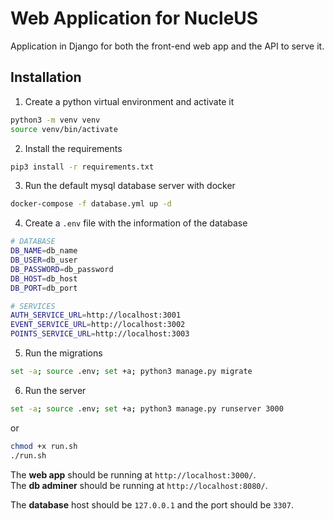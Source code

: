 # Web Application for NucleUS

Application in Django for both the front-end web app and the API to serve it.

## Installation

1. Create a python virtual environment and activate it

```bash
python3 -m venv venv
source venv/bin/activate
```

2. Install the requirements

```bash
pip3 install -r requirements.txt
```

3. Run the default mysql database server with docker

```bash
docker-compose -f database.yml up -d
```

4. Create a `.env` file with the information of the database

```bash
# DATABASE
DB_NAME=db_name
DB_USER=db_user
DB_PASSWORD=db_password
DB_HOST=db_host
DB_PORT=db_port

# SERVICES
AUTH_SERVICE_URL=http://localhost:3001
EVENT_SERVICE_URL=http://localhost:3002
POINTS_SERVICE_URL=http://localhost:3003
```

5. Run the migrations

```bash
set -a; source .env; set +a; python3 manage.py migrate
```

6. Run the server

```bash
set -a; source .env; set +a; python3 manage.py runserver 3000
```

or

```bash
chmod +x run.sh
./run.sh
```

The **web app** should be running at `http://localhost:3000/`.  
The **db adminer** should be running at `http://localhost:8080/`.

The **database** host should be `127.0.0.1` and the port should be `3307`.